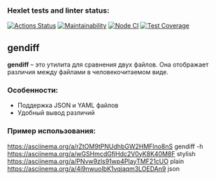 ### Hexlet tests and linter status:

[![Actions Status](https://github.com/S0ldierBoy/frontend-project-46/workflows/hexlet-check/badge.svg)](https://github.com/S0ldierBoy/frontend-project-46/actions)
[![Maintainability](https://api.codeclimate.com/v1/badges/2b9d43d672c7c9a971c9/maintainability)](https://codeclimate.com/github/S0ldierBoy/frontend-project-46/maintainability)
[![Node CI](https://github.com/S0ldierBoy/frontend-project-46/actions/workflows/nodejs.yml/badge.svg)](https://github.com/S0ldierBoy/frontend-project-46/actions/workflows/nodejs.yml)
[![Test Coverage](https://api.codeclimate.com/v1/badges/2b9d43d672c7c9a971c9/test_coverage)](https://codeclimate.com/github/S0ldierBoy/frontend-project-46/test_coverage)

## gendiff

**gendiff** – это утилита для сравнения двух файлов. Она отображает различия между файлами в человекочитаемом виде.

### Особенности:

- Поддержка JSON и YAML файлов
- Удобный вывод различий

### Пример использования:

https://asciinema.org/a/rZtOM9tPNUdhbGW2HMFlno8nS gendiff -h
https://asciinema.org/a/wGSHmcdGfjHdc2V0yK8K40M8F stylish
https://asciinema.org/a/PNvw9zls91wp4PIayTMF21cUO plain
https://asciinema.org/a/4i9nwuoIbK1vqjaqm3LOEDAn9 json
